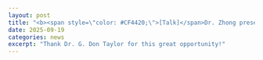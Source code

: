 ```yaml
---
layout: post
title: "<b><span style=\"color: #CF4420;\">[Talk]</span>Dr. Zhong presented his research on <i>\"Explainable AI for Smart Manufacturing\"</i> at the <i>ISE 5024 Graduate Seminar Series</i>.</b>"
date: 2025-09-19
categories: news
excerpt: "Thank Dr. G. Don Taylor for this great opportunity!"
---
```

